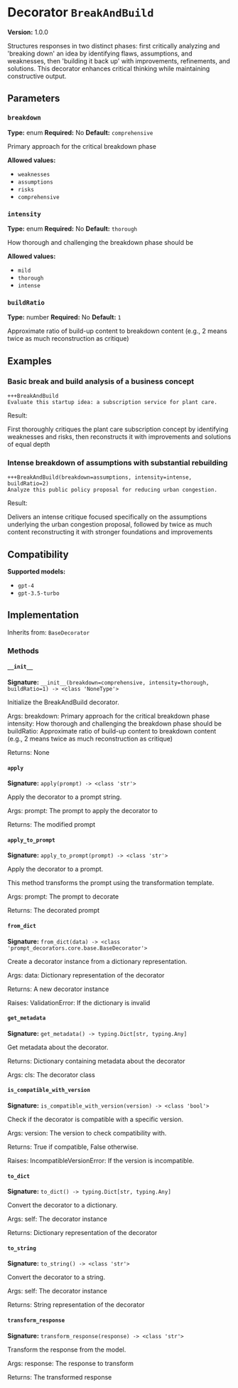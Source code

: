 # Decorator `BreakAndBuild`

**Version:** 1.0.0

Structures responses in two distinct phases: first critically analyzing and 'breaking down' an idea by identifying flaws, assumptions, and weaknesses, then 'building it back up' with improvements, refinements, and solutions. This decorator enhances critical thinking while maintaining constructive output.

## Parameters

### `breakdown`

**Type:** enum
**Required:** No
**Default:** `comprehensive`

Primary approach for the critical breakdown phase

**Allowed values:**

- `weaknesses`
- `assumptions`
- `risks`
- `comprehensive`

### `intensity`

**Type:** enum
**Required:** No
**Default:** `thorough`

How thorough and challenging the breakdown phase should be

**Allowed values:**

- `mild`
- `thorough`
- `intense`

### `buildRatio`

**Type:** number
**Required:** No
**Default:** `1`

Approximate ratio of build-up content to breakdown content (e.g., 2 means twice as much reconstruction as critique)

## Examples

### Basic break and build analysis of a business concept

```
+++BreakAndBuild
Evaluate this startup idea: a subscription service for plant care.
```

Result:

First thoroughly critiques the plant care subscription concept by identifying weaknesses and risks, then reconstructs it with improvements and solutions of equal depth

### Intense breakdown of assumptions with substantial rebuilding

```
+++BreakAndBuild(breakdown=assumptions, intensity=intense, buildRatio=2)
Analyze this public policy proposal for reducing urban congestion.
```

Result:

Delivers an intense critique focused specifically on the assumptions underlying the urban congestion proposal, followed by twice as much content reconstructing it with stronger foundations and improvements

## Compatibility

**Supported models:**

- `gpt-4`
- `gpt-3.5-turbo`

## Implementation

Inherits from: `BaseDecorator`

### Methods

#### `__init__`

**Signature:** `__init__(breakdown=comprehensive, intensity=thorough, buildRatio=1) -> <class 'NoneType'>`

Initialize the BreakAndBuild decorator.

Args:
    breakdown: Primary approach for the critical breakdown phase
    intensity: How thorough and challenging the breakdown phase should be
    buildRatio: Approximate ratio of build-up content to breakdown content (e.g., 2 means twice as much reconstruction as critique)


Returns:
    None

#### `apply`

**Signature:** `apply(prompt) -> <class 'str'>`

Apply the decorator to a prompt string.

Args:
    prompt: The prompt to apply the decorator to


Returns:
    The modified prompt

#### `apply_to_prompt`

**Signature:** `apply_to_prompt(prompt) -> <class 'str'>`

Apply the decorator to a prompt.

This method transforms the prompt using the transformation template.

Args:
    prompt: The prompt to decorate

Returns:
    The decorated prompt

#### `from_dict`

**Signature:** `from_dict(data) -> <class 'prompt_decorators.core.base.BaseDecorator'>`

Create a decorator instance from a dictionary representation.

Args:
    data: Dictionary representation of the decorator

Returns:
    A new decorator instance

Raises:
    ValidationError: If the dictionary is invalid

#### `get_metadata`

**Signature:** `get_metadata() -> typing.Dict[str, typing.Any]`

Get metadata about the decorator.

Returns:
    Dictionary containing metadata about the decorator


Args:
    cls: The decorator class

#### `is_compatible_with_version`

**Signature:** `is_compatible_with_version(version) -> <class 'bool'>`

Check if the decorator is compatible with a specific version.

Args:
    version: The version to check compatibility with.


Returns:
    True if compatible, False otherwise.


Raises:
    IncompatibleVersionError: If the version is incompatible.

#### `to_dict`

**Signature:** `to_dict() -> typing.Dict[str, typing.Any]`

Convert the decorator to a dictionary.

Args:
    self: The decorator instance

Returns:
    Dictionary representation of the decorator

#### `to_string`

**Signature:** `to_string() -> <class 'str'>`

Convert the decorator to a string.

Args:
    self: The decorator instance

Returns:
    String representation of the decorator

#### `transform_response`

**Signature:** `transform_response(response) -> <class 'str'>`

Transform the response from the model.

Args:
    response: The response to transform

Returns:
    The transformed response
